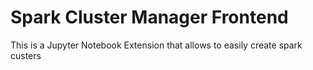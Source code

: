 Spark Cluster Manager Frontend
========

This is a Jupyter Notebook Extension that allows to easily create spark custers


